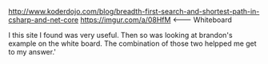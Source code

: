 ﻿http://www.koderdojo.com/blog/breadth-first-search-and-shortest-path-in-csharp-and-net-core
https://imgur.com/a/08HfM  <--- Whiteboard

I this site I found was very useful. Then so was looking at brandon's example on the white board. The combination of those two helpped me get to my answer.'
